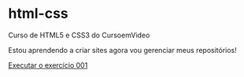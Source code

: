 # html-css
 Curso de HTML5 e CSS3 do CursoemVideo

Estou aprendendo a criar sites agora vou gerenciar meus repositórios!

<a href= "https://marcobmendes.github.io/html-css/Exercicios/ex001/index.html"> Executar o exercício 001</a>